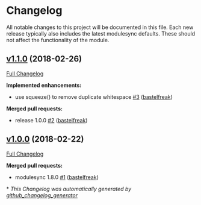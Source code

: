# Changelog

All notable changes to this project will be documented in this file.
Each new release typically also includes the latest modulesync defaults.
These should not affect the functionality of the module.

## [v1.1.0](https://github.com/voxpupuli/puppet-ferm/tree/v1.1.0) (2018-02-26)

[Full Changelog](https://github.com/voxpupuli/puppet-ferm/compare/v1.0.0...v1.1.0)

**Implemented enhancements:**

- use squeeze\(\) to remove duplicate whitespace [\#3](https://github.com/voxpupuli/puppet-ferm/pull/3) ([bastelfreak](https://github.com/bastelfreak))

**Merged pull requests:**

- release 1.0.0 [\#2](https://github.com/voxpupuli/puppet-ferm/pull/2) ([bastelfreak](https://github.com/bastelfreak))

## [v1.0.0](https://github.com/voxpupuli/puppet-ferm/tree/v1.0.0) (2018-02-22)

[Full Changelog](https://github.com/voxpupuli/puppet-ferm/compare/2c1be5b9f0413e27f0fceed71b1776a263356758...v1.0.0)

**Merged pull requests:**

- modulesync 1.8.0 [\#1](https://github.com/voxpupuli/puppet-ferm/pull/1) ([bastelfreak](https://github.com/bastelfreak))



\* *This Changelog was automatically generated by [github_changelog_generator](https://github.com/skywinder/Github-Changelog-Generator)*